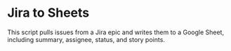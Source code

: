 # Jira to Sheets

This script pulls issues from a Jira epic and writes them to a Google Sheet, including summary, assignee, status, and story points.
